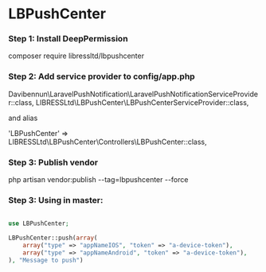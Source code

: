 # LBPushCenter

### Step 1: Install DeepPermission

composer require libressltd/lbpushcenter

### Step 2: Add service provider to config/app.php

Davibennun\LaravelPushNotification\LaravelPushNotificationServiceProvider::class,
LIBRESSLtd\LBPushCenter\LBPushCenterServiceProvider::class,

and alias

'LBPushCenter' => LIBRESSLtd\LBPushCenter\Controllers\LBPushCenter::class,

### Step 3: Publish vendor

php artisan vendor:publish --tag=lbpushcenter --force

### Step 3: Using in master:

```php

use LBPushCenter;

LBPushCenter::push(array(
	array("type" => "appNameIOS", "token" => "a-device-token"),
	array("type" => "appNameAndroid", "token" => "a-device-token"),
), "Message to push")


```
